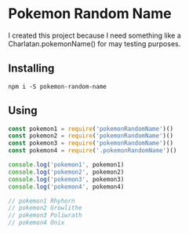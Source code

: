 # Pokemon Random Name

I created this project because I need something like a Charlatan.pokemonName() for may testing purposes.

## Installing

```
npm i -S pokemon-random-name
```

## Using

```js
const pokemon1 = require('pokemonRandomName')()
const pokemon2 = require('pokemonRandomName')()
const pokemon3 = require('pokemonRandomName')()
const pokemon4 = require('.pokemonRandomName')()

console.log('pokemon1', pokemon1)
console.log('pokemon2', pokemon2)
console.log('pokemon3', pokemon3)
console.log('pokemon4', pokemon4)

// pokemon1 Rhyhorn
// pokemon2 Growlithe
// pokemon3 Poliwrath
// pokemon4 Onix

```